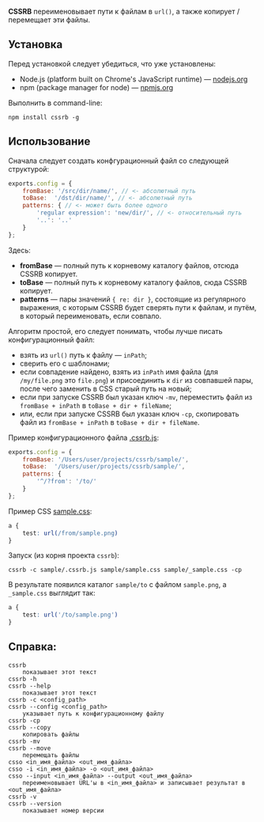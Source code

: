 **CSSRB** переименовывает пути к файлам в `url()`, а также копирует / перемещает эти файлы.

## Установка

Перед установкой следует убедиться, что уже установлены:

 * Node.js (platform built on Chrome's JavaScript runtime) — [nodejs.org](http://nodejs.org)
 * npm (package manager for node) — [npmjs.org](http://npmjs.org/)

Выполнить в command-line:

    npm install cssrb -g

## Использование

Сначала следует создать конфгурационный файл со следующей структурой: 

```js
exports.config = {
    fromBase: '/src/dir/name/', // <- абсолютный путь
    toBase:  '/dst/dir/name/', // <- абсолютный путь
    patterns: { // <- может быть более одного
        'regular expression': 'new/dir/', // <- относительный путь
        '..': '..'
    }
};
```

Здесь:

 * **fromBase** — полный путь к корневому каталогу файлов, отсюда CSSRB копирует.
 * **toBase** — полный путь к корневому каталогу файлов, сюда CSSRB копирует.
 * **patterns** — пары значений `{ re: dir }`, состоящие из регулярного выражения, с которым CSSRB будет сверять пути к файлам, и путём, в который переименовать, если совпало.

Алгоритм простой, его следует понимать, чтобы лучше писать конфигурационный файл:

 * взять из `url()` путь к файлу — `inPath`;
 * сверить его с шаблонами;
 * если совпадение найдено, взять из `inPath` имя файла (для `/my/file.png` это `file.png`) и присоединить к `dir` из совпавшей пары, после чего заменить в CSS старый путь на новый;
 * если при запуске CSSRB был указан ключ `-mv`, переместить файл из `fromBase + inPath` в `toBase + dir + fileName`;
 * или, если при запуске CSSRB был указан ключ `-cp`, скопировать файл из `fromBase + inPath` в `toBase + dir + fileName`.

Пример конфигурационного файла [.cssrb.js](https://github.com/afelix/cssrb/blob/master/sample/.cssrb.js):

```js
exports.config = {
    fromBase: '/Users/user/projects/cssrb/sample/',
    toBase:  '/Users/user/projects/cssrb/sample/',
    patterns: {
        '^/?from': '/to/'
    }
};
```

Пример CSS [sample.css](https://github.com/afelix/cssrb/blob/master/sample/sample.css):

```css
a {
    test: url(/from/sample.png)
}
```

Запуск (из корня проекта `cssrb`):

    cssrb -c sample/.cssrb.js sample/sample.css sample/_sample.css -cp

В результате появился каталог `sample/to` с файлом `sample.png`, а `_sample.css` выглядит так:

```css
a {
    test: url('/to/sample.png')
}
```

## Справка:

    cssrb
        показывает этот текст
    cssrb -h
    cssrb --help
        показывает этот текст
    cssrb -c <config_path>
    cssrb --config <config_path>
        указывает путь к конфигурационному файлу
    cssrb -cp
    cssrb --copy
        копировать файлы
    cssrb -mv
    cssrb --move
        перемещать файлы
    csso <in_имя_файла> <out_имя_файла>
    csso -i <in_имя_файла> -o <out_имя_файла>
    csso --input <in_имя_файла> --output <out_имя_файла>
        переименовывает URL'ы в <in_имя_файла> и записывает результат в <out_имя_файла>
    cssrb -v
    cssrb --version
        показывает номер версии

